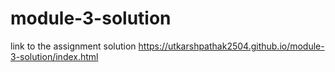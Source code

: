 # module-3-solution
link to the assignment solution https://utkarshpathak2504.github.io/module-3-solution/index.html
